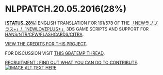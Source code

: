 # NLPPATCH.20.05.2016(28%)
[[**STATUS_28%**](https://github.com/LovePlusProject/NLPPATCH/blob/master/NLPPATCH.INFO.txt)] ENGLISH TRANSLATION FOR 161/578 OF THE [「NEWラブプラス+」/「NEWLOVEPLUS+」](http://www.konami.jp/products/newloveplus_plus/) 3DS GAME SCRIPTS AND SUPPORT FOR [HANS/NTR/CFW/FLASHCARDS/CITRA](https://github.com/LovePlusProject/NLPPATCH/tree/master/PLUGIN%20SUPPORT). 

[VIEW THE CREDITS FOR THIS PROJECT](https://github.com/LovePlusProject/NLPPATCH/issues/1). 

FOR DISCUSSION VISIT [THIS GBATEMP THREAD](https://gbatemp.net/threads/request-help-newloveplus-english-translation.395574/).

[RECRUITMENT : FIND OUT WHAT YOU CAN DO TO CONTRIBUTE](https://github.com/LovePlusProject/NLPPATCH/issues/2).
[![IMAGE ALT TEXT HERE](http://i32.photobucket.com/albums/d10/n66x/NLPTRANSLATION/pjhphj.png)](https://www.youtube.com/watch?v=Sz6p45GsLJQ)